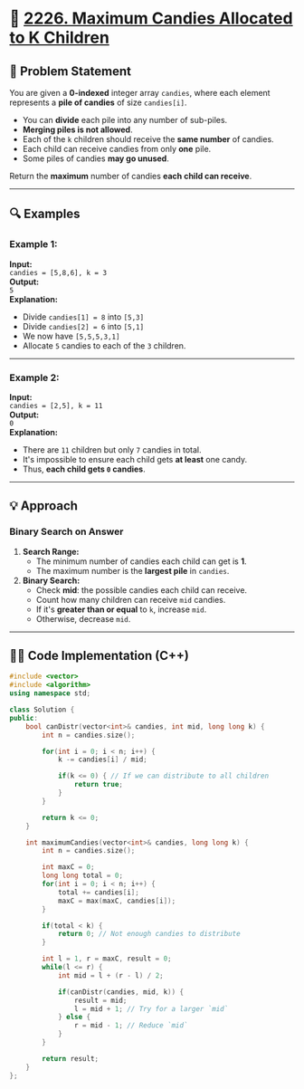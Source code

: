 # 🍬 [2226. Maximum Candies Allocated to K Children](https://leetcode.com/problems/maximum-candies-allocated-to-k-children/)

## 📜 Problem Statement

You are given a **0-indexed** integer array `candies`, where each element represents a **pile of candies** of size `candies[i]`.

- You can **divide** each pile into any number of sub-piles.
- **Merging piles is not allowed**.
- Each of the `k` children should receive the **same number** of candies.
- Each child can receive candies from only **one** pile.
- Some piles of candies **may go unused**.

Return the **maximum** number of candies **each child can receive**.

---

## 🔍 Examples

### Example 1:
**Input:**  
`candies = [5,8,6], k = 3`  
**Output:**  
`5`  
**Explanation:**  
- Divide `candies[1] = 8` into `[5,3]`
- Divide `candies[2] = 6` into `[5,1]`
- We now have `[5,5,5,3,1]`  
- Allocate `5` candies to each of the `3` children.  

---

### Example 2:
**Input:**  
`candies = [2,5], k = 11`  
**Output:**  
`0`  
**Explanation:**  
- There are `11` children but only `7` candies in total.
- It's impossible to ensure each child gets **at least** one candy.
- Thus, **each child gets `0` candies**.

---

## 💡 Approach

### **Binary Search on Answer**
1. **Search Range:**  
   - The minimum number of candies each child can get is **1**.
   - The maximum number is the **largest pile** in `candies`.
2. **Binary Search:**  
   - Check **mid**: the possible candies each child can receive.
   - Count how many children can receive `mid` candies.
   - If it's **greater than or equal** to `k`, increase `mid`.
   - Otherwise, decrease `mid`.

---

## 👨‍💻 Code Implementation (C++)

```cpp
#include <vector>
#include <algorithm>
using namespace std;

class Solution {
public:
    bool canDistr(vector<int>& candies, int mid, long long k) {
        int n = candies.size();

        for(int i = 0; i < n; i++) {
            k -= candies[i] / mid;

            if(k <= 0) { // If we can distribute to all children
                return true;
            }
        }

        return k <= 0;
    }

    int maximumCandies(vector<int>& candies, long long k) {
        int n = candies.size();

        int maxC = 0;
        long long total = 0;
        for(int i = 0; i < n; i++) {
            total += candies[i];
            maxC = max(maxC, candies[i]);
        }

        if(total < k) {
            return 0; // Not enough candies to distribute
        }

        int l = 1, r = maxC, result = 0;
        while(l <= r) {
            int mid = l + (r - l) / 2;

            if(canDistr(candies, mid, k)) {
                result = mid;
                l = mid + 1; // Try for a larger `mid`
            } else {
                r = mid - 1; // Reduce `mid`
            }
        }

        return result;
    }
};

